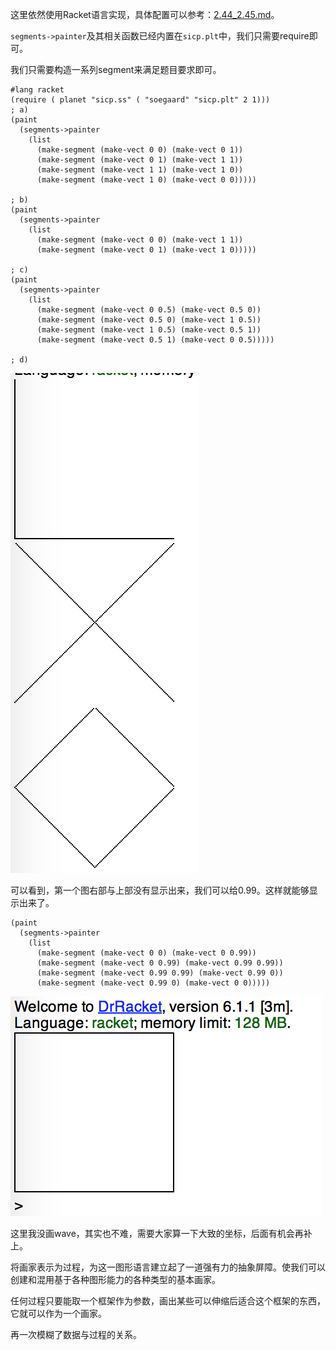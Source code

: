 这里依然使用Racket语言实现，具体配置可以参考：[2.44_2.45.md](/master/exercises/02/2.44_2.45.md)。

`segments->painter`及其相关函数已经内置在`sicp.plt`中，我们只需要require即可。

我们只需要构造一系列segment来满足题目要求即可。

```
#lang racket
(require ( planet "sicp.ss" ( "soegaard" "sicp.plt" 2 1)))
; a)
(paint
  (segments->painter
    (list
      (make-segment (make-vect 0 0) (make-vect 0 1))
      (make-segment (make-vect 0 1) (make-vect 1 1))
      (make-segment (make-vect 1 1) (make-vect 1 0))
      (make-segment (make-vect 1 0) (make-vect 0 0)))))

; b)
(paint
  (segments->painter
    (list
      (make-segment (make-vect 0 0) (make-vect 1 1))
      (make-segment (make-vect 0 1) (make-vect 1 0)))))

; c)
(paint
  (segments->painter
    (list
      (make-segment (make-vect 0 0.5) (make-vect 0.5 0))
      (make-segment (make-vect 0.5 0) (make-vect 1 0.5))
      (make-segment (make-vect 1 0.5) (make-vect 0.5 1))
      (make-segment (make-vect 0.5 1) (make-vect 0 0.5)))))

; d)
```
![](img/2.49.png)

可以看到，第一个图右部与上部没有显示出来，我们可以给0.99。这样就能够显示出来了。

```
(paint
  (segments->painter
    (list
      (make-segment (make-vect 0 0) (make-vect 0 0.99))
      (make-segment (make-vect 0 0.99) (make-vect 0.99 0.99))
      (make-segment (make-vect 0.99 0.99) (make-vect 0.99 0))
      (make-segment (make-vect 0.99 0) (make-vect 0 0)))))
```

![](img/2.49_2.png)


这里我没画wave，其实也不难，需要大家算一下大致的坐标，后面有机会再补上。

将画家表示为过程，为这一图形语言建立起了一道强有力的抽象屏障。使我们可以创建和混用基于各种图形能力的各种类型的基本画家。

任何过程只要能取一个框架作为参数，画出某些可以伸缩后适合这个框架的东西，它就可以作为一个画家。

再一次模糊了数据与过程的关系。